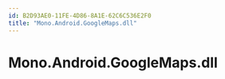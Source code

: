 ```yaml
---
id: B2D93AE0-11FE-4D86-8A1E-62C6C536E2F0
title: "Mono.Android.GoogleMaps.dll"
---
```


# Mono.Android.GoogleMaps.dll
